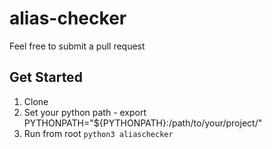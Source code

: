 # alias-checker

Feel free to submit a pull request

## Get Started

1. Clone
2. Set your python path - export PYTHONPATH="${PYTHONPATH}:/path/to/your/project/"
3. Run from root `python3 aliaschecker`
